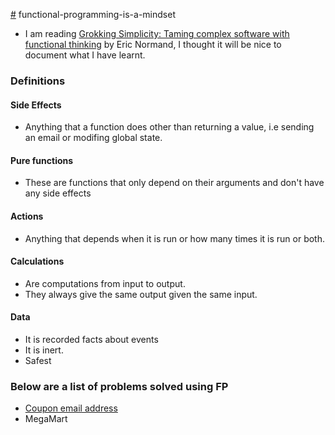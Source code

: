 [#](#) functional-programming-is-a-mindset

- I am reading [Grokking Simplicity: Taming complex software with functional
  thinking](https://www.amazon.com/Grokking-Simplicity-software-functional-thinking-ebook/dp/B09781TWFL/ref=sr_1_1?crid=2BYF4GIQ95TMB&keywords=grokking+simplicity&qid=1659261285&sprefix=grokkin%2Caps%2C553&sr=8-1)
  by Eric Normand, I thought it will be nice to document what I have learnt.

### Definitions

#### Side Effects
- Anything that a function does other than returning a value, i.e sending an email or modifing global state.

#### Pure functions
- These are functions that only depend on their arguments and don't have any side effects

#### Actions
- Anything that depends when it is run or how many times it is run or both.

#### Calculations
- Are computations from input to output.
- They always give the same output given the same input.

#### Data
- It is recorded facts about events
- It is inert.
- Safest

### Below are a list of problems solved using FP

- [Coupon email address](./coupon-generator)
- MegaMart
